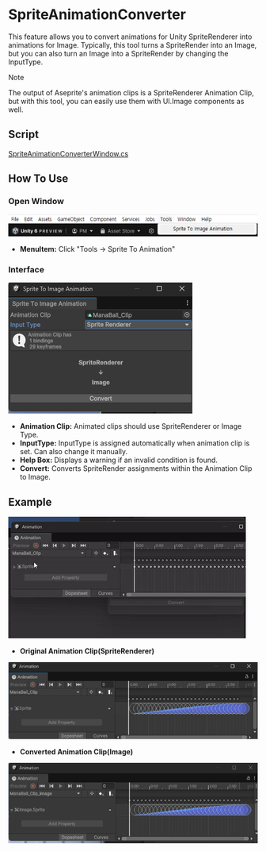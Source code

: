 # SpriteAnimationConverter
This feature allows you to convert animations for Unity SpriteRenderer into animations for Image.
Typically, this tool turns a SpriteRender into an Image, but you can also turn an Image into a SpriteRender by changing the InputType.
> [!NOTE]
The output of Aseprite's animation clips is a SpriteRenderer Animation Clip, but with this tool, you can easily use them with UI.Image components as well.

## Script
[SpriteAnimationConverterWindow.cs](SpriteAnimationConverterWindow.cs)

## How To Use
### Open Window
![Preview Image](Images/menuitem.png)
- **MenuItem:**  Click "Tools -> Sprite To Animation"
### Interface
![Preview Image](Images/windowImage.png)
- **Animation Clip:** Animated clips should use SpriteRenderer or Image Type.
- **InputType:**  InputType is assigned automatically when animation clip is set. Can also change it manually.
- **Help Box:** Displays a warning if an invalid condition is found.
- **Convert:** Converts SpriteRender assignments within the Animation Clip to Image.

## Example
![Preview GIF](Images/Convert.gif)

- **Original Animation Clip(SpriteRenderer)**
  
![Preview Image](Images/spriteRendererAniamtionClip.png)
- **Converted Animation Clip(Image)**
  
![Preview Image](Images/imageAniamtionClip.png)
